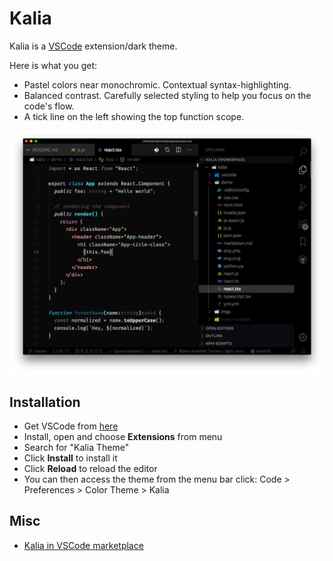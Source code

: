# Kalia

Kalia is a [VSCode](https://code.visualstudio.com/) extension/dark theme.

Here is what you get:

* Pastel colors near monochromic. Contextual syntax-highlighting.
* Balanced contrast. Carefully selected styling to help you focus on the code's flow.
* A tick line on the left showing the top function scope.

![Kalia VSCode Theme](./preview.png)

## Installation

* Get VSCode from [here](https://code.visualstudio.com/)
* Install, open and choose **Extensions** from menu
* Search for "Kalia Theme"
* Click **Install** to install it
* Click **Reload** to reload the editor
* You can then access the theme from the menu bar click: Code > Preferences > Color Theme > Kalia

## Misc

* [Kalia in VSCode marketplace](https://marketplace.visualstudio.com/items?itemName=krasimir.kalia)
